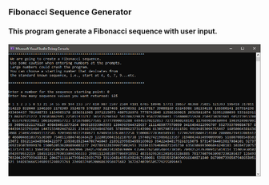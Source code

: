 ### Fibonacci Sequence Generator
#### This program generate a Fibonacci sequence with user input. <br/>
![](https://github.com/Hamberfim/FibonacciSequenceGenerator/blob/main/ListsFibonacciNumbers/Running.png)
